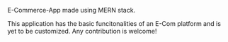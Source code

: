 E-Commerce-App made using MERN stack.

This application has the basic funcitonalities of an E-Com platform and is yet to be customized.
Any contribution is welcome!
